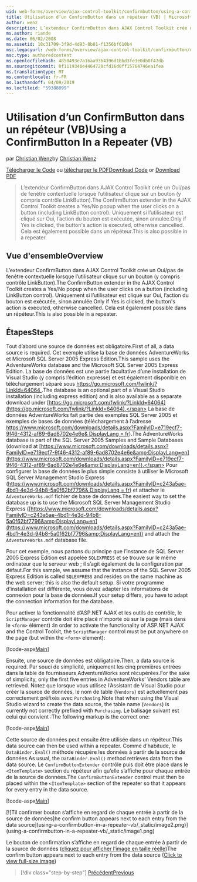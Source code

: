 ```yaml
---
uid: web-forms/overview/ajax-control-toolkit/confirmbutton/using-a-confirmbutton-in-a-repeater-vb
title: Utilisation d’un ConfirmButton dans un répéteur (VB) | Microsoft Docs
author: wenz
description: L’extendeur ConfirmButton dans AJAX Control Toolkit crée un Oui/pas de fenêtre contextuelle lorsque l’utilisateur clique sur un bouton (y compris contrôle LinkButton). Uniquement si Oui est...
ms.author: riande
ms.date: 06/02/2008
ms.assetid: 18c31709-3f9d-4d93-8b01-f1356bf610b4
msc.legacyurl: /web-forms/overview/ajax-control-toolkit/confirmbutton/using-a-confirmbutton-in-a-repeater-vb
msc.type: authoredcontent
ms.openlocfilehash: 4850493e7a16aa9364396d1bbd3fe3e0db0f47db
ms.sourcegitcommit: 0f1119340e4464720cfd16d0ff15764746ea1fea
ms.translationtype: MT
ms.contentlocale: fr-FR
ms.lasthandoff: 04/09/2019
ms.locfileid: "59388099"
---
```

# <a name="using-a-confirmbutton-in-a-repeater-vb"></a><span data-ttu-id="3e1dd-104">Utilisation d’un ConfirmButton dans un répéteur (VB)</span><span class="sxs-lookup"><span data-stu-id="3e1dd-104">Using a ConfirmButton In a Repeater (VB)</span></span>

<span data-ttu-id="3e1dd-105">par [Christian Wenz](https://github.com/wenz)</span><span class="sxs-lookup"><span data-stu-id="3e1dd-105">by [Christian Wenz](https://github.com/wenz)</span></span>

<span data-ttu-id="3e1dd-106">[Télécharger le Code](http://download.microsoft.com/download/8/6/d/86dea6c6-bb92-4fa6-aa14-f8c0f82100f5/ConfirmButton1.vb.zip) ou [télécharger le PDF](http://download.microsoft.com/download/b/6/a/b6ae89ee-df69-4c87-9bfb-ad1eb2b23373/confirmbutton1VB.pdf)</span><span class="sxs-lookup"><span data-stu-id="3e1dd-106">[Download Code](http://download.microsoft.com/download/8/6/d/86dea6c6-bb92-4fa6-aa14-f8c0f82100f5/ConfirmButton1.vb.zip) or [Download PDF](http://download.microsoft.com/download/b/6/a/b6ae89ee-df69-4c87-9bfb-ad1eb2b23373/confirmbutton1VB.pdf)</span></span>

> <span data-ttu-id="3e1dd-107">L’extendeur ConfirmButton dans AJAX Control Toolkit crée un Oui/pas de fenêtre contextuelle lorsque l’utilisateur clique sur un bouton (y compris contrôle LinkButton).</span><span class="sxs-lookup"><span data-stu-id="3e1dd-107">The ConfirmButton extender in the AJAX Control Toolkit creates a Yes/No popup when the user clicks on a button (including LinkButton control).</span></span> <span data-ttu-id="3e1dd-108">Uniquement si l’utilisateur est cliqué sur Oui, l’action du bouton est exécutée, sinon annulée.</span><span class="sxs-lookup"><span data-stu-id="3e1dd-108">Only if Yes is clicked, the button's action is executed, otherwise cancelled.</span></span> <span data-ttu-id="3e1dd-109">Cela est également possible dans un répéteur.</span><span class="sxs-lookup"><span data-stu-id="3e1dd-109">This is also possible in a repeater.</span></span>


## <a name="overview"></a><span data-ttu-id="3e1dd-110">Vue d'ensemble</span><span class="sxs-lookup"><span data-stu-id="3e1dd-110">Overview</span></span>

<span data-ttu-id="3e1dd-111">L’extendeur ConfirmButton dans AJAX Control Toolkit crée un Oui/pas de fenêtre contextuelle lorsque l’utilisateur clique sur un bouton (y compris contrôle LinkButton).</span><span class="sxs-lookup"><span data-stu-id="3e1dd-111">The ConfirmButton extender in the AJAX Control Toolkit creates a Yes/No popup when the user clicks on a button (including LinkButton control).</span></span> <span data-ttu-id="3e1dd-112">Uniquement si l’utilisateur est cliqué sur Oui, l’action du bouton est exécutée, sinon annulée.</span><span class="sxs-lookup"><span data-stu-id="3e1dd-112">Only if Yes is clicked, the button's action is executed, otherwise cancelled.</span></span> <span data-ttu-id="3e1dd-113">Cela est également possible dans un répéteur.</span><span class="sxs-lookup"><span data-stu-id="3e1dd-113">This is also possible in a repeater.</span></span>

## <a name="steps"></a><span data-ttu-id="3e1dd-114">Étapes</span><span class="sxs-lookup"><span data-stu-id="3e1dd-114">Steps</span></span>

<span data-ttu-id="3e1dd-115">Tout d’abord une source de données est obligatoire.</span><span class="sxs-lookup"><span data-stu-id="3e1dd-115">First of all, a data source is required.</span></span> <span data-ttu-id="3e1dd-116">Cet exemple utilise la base de données AdventureWorks et Microsoft SQL Server 2005 Express Edition.</span><span class="sxs-lookup"><span data-stu-id="3e1dd-116">This sample uses the AdventureWorks database and the Microsoft SQL Server 2005 Express Edition.</span></span> <span data-ttu-id="3e1dd-117">La base de données est une partie facultative d’une installation de Visual Studio (y compris l’édition expresse) et est également disponible en téléchargement séparé sous [ https://go.microsoft.com/fwlink/?LinkId=64064 ](https://go.microsoft.com/fwlink/?LinkId=64064).</span><span class="sxs-lookup"><span data-stu-id="3e1dd-117">The database is an optional part of a Visual Studio installation (including express edition) and is also available as a separate download under [https://go.microsoft.com/fwlink/?LinkId=64064](https://go.microsoft.com/fwlink/?LinkId=64064).</span></span> <span data-ttu-id="3e1dd-118">La base de données AdventureWorks fait partie des exemples SQL Server 2005 et exemples de bases de données (téléchargement à l’adresse [ https://www.microsoft.com/downloads/details.aspx?FamilyID=e719ecf7-9f46-4312-af89-6ad8702e4e6e&amp; DisplayLang = fr](https://www.microsoft.com/downloads/details.aspx?FamilyID=e719ecf7-9f46-4312-af89-6ad8702e4e6e&amp;DisplayLang=en)).</span><span class="sxs-lookup"><span data-stu-id="3e1dd-118">The AdventureWorks database is part of the SQL Server 2005 Samples and Sample Databases (download at [https://www.microsoft.com/downloads/details.aspx?FamilyID=e719ecf7-9f46-4312-af89-6ad8702e4e6e&amp;DisplayLang=en](https://www.microsoft.com/downloads/details.aspx?FamilyID=e719ecf7-9f46-4312-af89-6ad8702e4e6e&amp;DisplayLang=en)).</span></span> <span data-ttu-id="3e1dd-119">Pour configurer la base de données le plus simple consiste à utiliser le Microsoft SQL Server Management Studio Express ([https://www.microsoft.com/downloads/details.aspx?FamilyID=c243a5ae-4bd1-4e3d-94b8-5a0f62bf7796&amp; DisplayLang = fr](https://www.microsoft.com/downloads/details.aspx?FamilyID=c243a5ae-4bd1-4e3d-94b8-5a0f62bf7796&amp;DisplayLang=en)) et attacher le `AdventureWorks.mdf` fichier de base de données.</span><span class="sxs-lookup"><span data-stu-id="3e1dd-119">The easiest way to set the database up is to use the Microsoft SQL Server Management Studio Express ([https://www.microsoft.com/downloads/details.aspx?FamilyID=c243a5ae-4bd1-4e3d-94b8-5a0f62bf7796&amp;DisplayLang=en](https://www.microsoft.com/downloads/details.aspx?FamilyID=c243a5ae-4bd1-4e3d-94b8-5a0f62bf7796&amp;DisplayLang=en)) and attach the `AdventureWorks.mdf` database file.</span></span>

<span data-ttu-id="3e1dd-120">Pour cet exemple, nous partons du principe que l’instance de SQL Server 2005 Express Edition est appelée `SQLEXPRESS` et se trouve sur le même ordinateur que le serveur web ; il s’agit également de la configuration par défaut.</span><span class="sxs-lookup"><span data-stu-id="3e1dd-120">For this sample, we assume that the instance of the SQL Server 2005 Express Edition is called `SQLEXPRESS` and resides on the same machine as the web server; this is also the default setup.</span></span> <span data-ttu-id="3e1dd-121">Si votre programme d’installation est différente, vous devez adapter les informations de connexion pour la base de données.</span><span class="sxs-lookup"><span data-stu-id="3e1dd-121">If your setup differs, you have to adapt the connection information for the database.</span></span>

<span data-ttu-id="3e1dd-122">Pour activer la fonctionnalité d’ASP.NET AJAX et les outils de contrôle, le `ScriptManager` contrôle doit être placé n’importe où sur la page (mais dans le `<form>` élément) :</span><span class="sxs-lookup"><span data-stu-id="3e1dd-122">In order to activate the functionality of ASP.NET AJAX and the Control Toolkit, the `ScriptManager` control must be put anywhere on the page (but within the `<form>` element):</span></span>

[!code-aspx[Main](using-a-confirmbutton-in-a-repeater-vb/samples/sample1.aspx)]

<span data-ttu-id="3e1dd-123">Ensuite, une source de données est obligatoire.</span><span class="sxs-lookup"><span data-stu-id="3e1dd-123">Then, a data source is required.</span></span> <span data-ttu-id="3e1dd-124">Par souci de simplicité, uniquement les cinq premières entrées dans la table de fournisseurs AdventureWorks sont récupérées.</span><span class="sxs-lookup"><span data-stu-id="3e1dd-124">For the sake of simplicity, only the first five entries in AdventureWorks' Vendors table are retrieved.</span></span> <span data-ttu-id="3e1dd-125">Notez que lorsque vous utilisez l’Assistant de Visual Studio pour créer la source de données, le nom de table (`Vendors`) est actuellement pas correctement préfixés avec `Purchasing`.</span><span class="sxs-lookup"><span data-stu-id="3e1dd-125">Note that when using the Visual Studio wizard to create the data source, the table name (`Vendors`) is currently not correctly prefixed with `Purchasing`.</span></span> <span data-ttu-id="3e1dd-126">Le balisage suivant est celui qui convient :</span><span class="sxs-lookup"><span data-stu-id="3e1dd-126">The following markup is the correct one:</span></span>

[!code-aspx[Main](using-a-confirmbutton-in-a-repeater-vb/samples/sample2.aspx)]

<span data-ttu-id="3e1dd-127">Cette source de données peut ensuite être utilisée dans un répéteur.</span><span class="sxs-lookup"><span data-stu-id="3e1dd-127">This data source can then be used within a repeater.</span></span> <span data-ttu-id="3e1dd-128">Comme d’habitude, le `DataBinder.Eval()` méthode récupère les données à partir de la source de données.</span><span class="sxs-lookup"><span data-stu-id="3e1dd-128">As usual, the `DataBinder.Eval()` method retrieves data from the data source.</span></span> <span data-ttu-id="3e1dd-129">Le `ConfirmButtonExtender` contrôle puis doit être placé dans le `<ItemTemplate>` section du répéteur afin qu’elle s’affiche pour chaque entrée de la source de données.</span><span class="sxs-lookup"><span data-stu-id="3e1dd-129">The `ConfirmButtonExtender` control must then be placed within the `<ItemTemplate>` section of the repeater so that it appears for every entry in the data source.</span></span>

[!code-aspx[Main](using-a-confirmbutton-in-a-repeater-vb/samples/sample3.aspx)]


[![T<span data-ttu-id="3e1dd-130">il confirmer bouton s’affiche en regard de chaque entrée à partir de la source de données]</span><span class="sxs-lookup"><span data-stu-id="3e1dd-130">he confirm button appears next to each entry from the data source]</span></span>(using-a-confirmbutton-in-a-repeater-vb/_static/image2.png)](using-a-confirmbutton-in-a-repeater-vb/_static/image1.png)

<span data-ttu-id="3e1dd-131">Le bouton de confirmation s’affiche en regard de chaque entrée à partir de la source de données ([cliquez pour afficher l’image en taille réelle](using-a-confirmbutton-in-a-repeater-vb/_static/image3.png))</span><span class="sxs-lookup"><span data-stu-id="3e1dd-131">The confirm button appears next to each entry from the data source ([Click to view full-size image](using-a-confirmbutton-in-a-repeater-vb/_static/image3.png))</span></span>

> [!div class="step-by-step"]
> [<span data-ttu-id="3e1dd-132">Précédent</span><span class="sxs-lookup"><span data-stu-id="3e1dd-132">Previous</span></span>](using-a-confirmbutton-in-a-repeater-cs.md)
